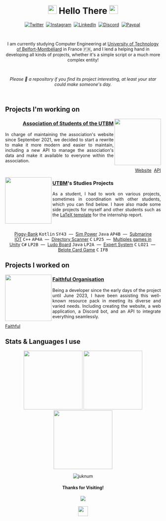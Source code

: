 <h1 align="center">
<img src="https://lumiere-a.akamaihd.net/v1/images/image_24de51ea.gif" height="28">
Hello There
<img src="https://lumiere-a.akamaihd.net/v1/images/image_24de51ea.gif" height="28">
</h1>

<p align="center">
 <a href="https://twitter.com/Juknum_"><img alt="Twitter" src="https://img.shields.io/badge/Twitter-1DA1F2?style=for-the-badge&logo=twitter&logoColor=white"></a>&nbsp;
 <a href="mailto:contact@juknum.fr"><img alt="Instagram" src="https://img.shields.io/badge/Email-0096aa?style=for-the-badge&logo=gmail&logoColor=white"></a>&nbsp;
 <a href="https://www.linkedin.com/in/juknum"><img alt="LinkedIn" src="https://img.shields.io/badge/LinkedIn-0077B5?style=for-the-badge&logo=linkedin&logoColor=white"></a>&nbsp;
 <a href="https://discordapp.com/users/207471947662098432"><img alt="Discord" src="https://img.shields.io/badge/Discord-525DDB?style=for-the-badge&logo=discord&logoColor=white"></a>&nbsp;
 <a href="https://paypal.me/jlcnst"><img alt="Paypal" src="https://img.shields.io/badge/PayPal-00457C?style=for-the-badge&logo=paypal&logoColor=white"></a>&nbsp;
</p>

<br>

<p align="center">
I am currently studying Computer Engineering at <a href="https://www.utbm.fr/">University of Technology of Belfort-Montbéliard</a> in France 🇫🇷, and I lend a helping hand in developing all kinds of projects, whether it's a simple script or a much more complex entity!
</p>
<br>
<p align="center"><em>Please 🌟 a repository if you find its project interesting, at least your star could make someone's day.</em></p>

<br>

## Projects I'm working on

<img src="https://avatars.githubusercontent.com/u/4517438" align="right" height="150">

<h3 align="right"><a href="https://ae.utbm.fr">Association of Students of the UTBM</a></h3>
<p align="justify">
In charge of maintaining the association's website since September 2021, we decided to start a rewrite to make it more modern and easier to maintain, including a new API to manage the association's data and make it available to everyone within the association.
</p>

<p align="right">
 <a href="https://github.com/ae-utbm/sith4">Website</a>&nbsp;
 <a href="https://github.com/ae-utbm/api">API</a>
</p>

<img src="https://github.com/Juknum/Juknum/assets/49886317/f44d7936-4048-4ebc-8036-37799c80fbec" align="left" width="150">

<h3 align="left"><a href="https://utbm.fr">UTBM</a>'s Studies Projects</h3>
<p align="justify">
As a student, I had to work on various projects, sometimes in coordination with other students, which you can find below. I have also made some side projects for myself and other students such as the <a href="https://github.com/Juknum/UTBM-Internship-Report">LaTeX template</a> for the internship report.
</p>

<br>
<p align="center">
 <a href="https://github.com/Juknum/Piggy-Bank">Piggy-Bank</a>&nbsp;<kbd>Kotlin</kbd>&nbsp;<kbd>SY43</kbd>&nbsp;&nbsp;—&nbsp;
 <a href="https://github.com/CyrilleStr/SimPower">Sim Power</a>&nbsp;<kbd>Java</kbd>&nbsp;<kbd>AP4B</kbd>&nbsp;&nbsp;—&nbsp;
 <a href="https://github.com/Juknum/ChouMarin">Submarine IOT</a>&nbsp;<kbd>C++</kbd>&nbsp;<kbd>AP4A</kbd>&nbsp;&nbsp;—&nbsp;
 <a href="https://github.com/Juknum/Directory-Scanner">Directory Scanner</a>&nbsp;<kbd>C</kbd>&nbsp;<kbd>LP25</kbd>&nbsp;&nbsp;—&nbsp;
 <a href="https://github.com/Juknum/Multi-Games-in-Unity">Multiples games in Unity</a>&nbsp;<kbd>C#</kbd>&nbsp;<kbd>LP2B</kbd>&nbsp;&nbsp;—&nbsp;
 <a href="https://github.com/Juknum/Ludo-Board">Ludo Board</a>&nbsp;<kbd>Java</kbd>&nbsp;<kbd>LP2A</kbd>&nbsp;&nbsp;—&nbsp;
 <a href="https://github.com/Juknum/Systeme-Expert">Expert System</a>&nbsp;<kbd>C</kbd>&nbsp;<kbd>LO21</kbd>&nbsp;&nbsp;—&nbsp;
 <a href="https://github.com/Juknum/Belote">Belote Card Game</a>&nbsp;<kbd>C</kbd>&nbsp;<kbd>IFB</kbd>
</p>

## Projects I worked on

<img src="https://database.faithfulpack.net/images/branding/logos/transparent/512/plain_logo.png" align="left" height="150" >

<h3><a href="https://www.faithfulpack.net/">Faithful Organisation</a></h3>

<p align="justify">
Being a developer since the early days of the project until June 2023, I have been assisting this well-known resource pack in meeting its diverse and varied needs. Including creating the website, a web application, a Discord bot, and an API to integrate everything seamlessly.
</p>

<p align="left">
<a href="https://github.com/Faithful-Resource-Pack">Faithful</a>
</p>

## Stats & Languages I use

<p align="center">
 <picture>
  <source 
   srcset="https://github-readme-stats.vercel.app/api/wakatime?username=Juknum&langs_count=10&theme=dark&layout=compact" 
   media="(prefers-color-scheme: dark)"
  />
  <source 
   srcset="https://github-readme-stats.vercel.app/api/wakatime?username=Juknum&langs_count=10&theme=light&layout=compact" 
   media="(prefers-color-scheme: light), (prefers-color-scheme: no-preference)"
  />
  <img height="190" src="https://github-readme-stats.vercel.app/api/wakatime?username=Juknum&langs_count=10&layout=compact" />
 </picture>
 <picture>
  <source
   srcset="https://github-readme-stats.vercel.app/api?username=Juknum&show_icons=true&theme=dark&hide_title=true&layout=compact"
   media="(prefers-color-scheme: dark)" />
  <source
   srcset="https://github-readme-stats.vercel.app/api?username=Juknum&show_icons=true&theme=light&hide_title=true&layout=compact"
   media="(prefers-color-scheme: light), (prefers-color-scheme: no-preference)" />
  <img height="190" src="https://github-readme-stats.vercel.app/api?username=Juknum&show_icons=true&hide_title=true" />
 </picture>
 <picture>
  <source 
   srcset="https://github-readme-streak-stats.herokuapp.com/?user=Juknum&theme=dark&layout=compact" 
   media="(prefers-color-scheme: dark)" />
  <source 
   srcset="https://github-readme-streak-stats.herokuapp.com/?user=Juknum&theme=light&layout=compact" 
   media="(prefers-color-scheme: light), (prefers-color-scheme: no-preference)" />
  <img height="190" src="https://github-readme-streak-stats.herokuapp.com/?user=Juknum&layout=compact" />
 </picture>
</p>

<p align="center">
 <img src="https://wakatime.com/badge/user/09f02cd5-cd5e-406e-8cde-3fe372acff3c.svg?style=for-the-badge" alt="juknum" />
</p>

<h4 align="center">Thanks for Visiting!</h4>
<p align="center">
 <img src="https://profile-counter.glitch.me/Juknum/count.svg">
 <br/><br/>
 <img height="32" src="https://images-ext-2.discordapp.net/external/T6Cv-e0Xpc42I5VAV-G8wYCqt7mgI4ewjEWmtwDq4iU/https/cdn.discordapp.com/emojis/799357507126427699">
</p>
